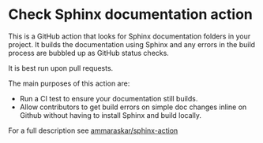 # Check Sphinx documentation action
This is a GitHub action that looks for Sphinx documentation folders in your project. It builds the documentation using Sphinx and any errors in the build process are bubbled up as GitHub status checks.

It is best run upon pull requests.

The main purposes of this action are:

* Run a CI test to ensure your documentation still builds.
* Allow contributors to get build errors on simple doc changes inline on Github without having to install Sphinx and build locally.

For a full description see [ammaraskar/sphinx-action](https://github.com/ammaraskar/sphinx-action)
